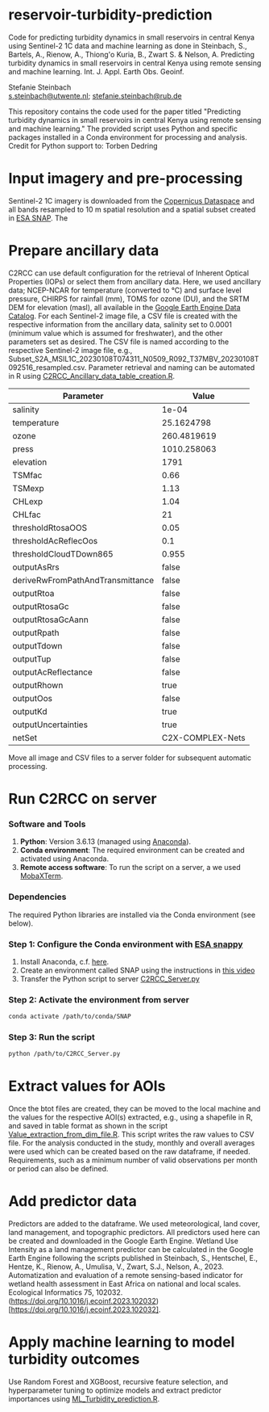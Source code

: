 # reservoir-turbidity-prediction
Code for predicting turbidity dynamics in small reservoirs in central Kenya using Sentinel-2 1C data and machine learning as done in Steinbach, S., Bartels, A., Rienow, A., Thiong'o Kuria, B., Zwart S. & Nelson, A. Predicting turbidity dynamics in small reservoirs in central Kenya using remote sensing and machine learning. Int. J. Appl. Earth Obs. Geoinf.

Stefanie Steinbach  
s.steinbach@utwente.nl; stefanie.steinbach@rub.de

This repository contains the code used for the paper titled "Predicting turbidity dynamics in small reservoirs in central Kenya using remote sensing and machine learning." The provided script uses Python and specific packages installed in a Conda environment for processing and analysis. Credit for Python support to: Torben Dedring

# Input imagery and pre-processing

Sentinel-2 1C imagery is downloaded from the [Copernicus Dataspace](https://dataspace.copernicus.eu/) and all bands resampled to 10 m spatial resolution and a spatial subset created in [ESA SNAP](https://step.esa.int/main/download/snap-download/). The 

# Prepare ancillary data

C2RCC can use default configuration for the retrieval of Inherent Optical Properties (IOPs) or select them from ancillary data. Here, we used ancillary data; NCEP-NCAR for temperature (converted to °C) and surface level pressure, CHIRPS for rainfall (mm), TOMS for ozone (DU), and the SRTM DEM for elevation (masl), all available in the [Google Earth Engine Data Catalog](https://developers.google.com/earth-engine/datasets). For each Sentinel-2 image file, a CSV file is created with the respective information from the ancillary data, salinity set to 0.0001 (minimum value which is assumed for freshwater), and the other parameters set as desired. The CSV file is named according to the respective Sentinel-2 image file, e.g., Subset_S2A_MSIL1C_20230108T074311_N0509_R092_T37MBV_20230108T092516_resampled.csv. Parameter retrieval and naming can be automated in R using [C2RCC_Ancillary_data_table_creation.R](C2RCC_Ancillary_data_table_creation.R).

| Parameter                  | Value         |
|----------------------------|---------------|
| salinity                  | 1e-04         |
| temperature               | 25.1624798    |
| ozone                     | 260.4819619   |
| press                     | 1010.258063   |
| elevation                 | 1791          |
| TSMfac                    | 0.66          |
| TSMexp                    | 1.13          |
| CHLexp                    | 1.04          |
| CHLfac                    | 21            |
| thresholdRtosaOOS         | 0.05          |
| thresholdAcReflecOos      | 0.1           |
| thresholdCloudTDown865    | 0.955         |
| outputAsRrs               | false         |
| deriveRwFromPathAndTransmittance | false   |
| outputRtoa                | false         |
| outputRtosaGc             | false         |
| outputRtosaGcAann         | false         |
| outputRpath               | false         |
| outputTdown               | false         |
| outputTup                 | false         |
| outputAcReflectance       | false         |
| outputRhown               | true          |
| outputOos                 | false         |
| outputKd                  | true          |
| outputUncertainties       | true          |
| netSet                    | C2X-COMPLEX-Nets |

Move all image and CSV files to a server folder for subsequent automatic processing.

# Run C2RCC on server

### Software and Tools
1. **Python**: Version 3.6.13 (managed using [Anaconda](https://www.anaconda.com/)).
2. **Conda environment**: The required environment can be created and activated using Anaconda.
3. **Remote access software**: To run the script on a server, a we used [MobaXTerm](https://mobaxterm.mobatek.net/).

### Dependencies
The required Python libraries are installed via the Conda environment (see below).

### Step 1: Configure the Conda environment with [ESA snappy](https://github.com/senbox-org/esa-snappy)
1. Install Anaconda, c.f. [here](https://docs.anaconda.com/anaconda/install/).
2. Create an environment called SNAP using the instructions in [this video](https://www.youtube.com/watch?v=14YM1kKdgA8)
3. Transfer the Python script to server [C2RCC_Server.py](C2RCC_Server.py)

### Step 2: Activate the environment from server
   ```bash
   conda activate /path/to/conda/SNAP
```
### Step 3: Run the script
   ```bash
   python /path/to/C2RCC_Server.py
```

# Extract values for AOIs
Once the btot files are created, they can be moved to the local machine and the values for the respective AOI(s) extracted, e.g., using a shapefile in R, and saved in table format as shown in the script [Value_extraction_from_dim_file.R](Value_extraction_from_dim_file.R). This script writes the raw values to CSV file. For the analysis conducted in the study, monthly and overall averages were used which can be created based on the raw dataframe, if needed. Requirements, such as a minimum number of valid observations per month or period can also be defined.

# Add predictor data

Predictors are added to the dataframe. We used meteorological, land cover, land management, and topographic predictors. All predictors used here can be created and downloaded in the Google Earth Engine. Wetland Use Intensity as a land management predictor can be calculated in the Google Earth Engine following the scripts published in Steinbach, S., Hentschel, E., Hentze, K., Rienow, A., Umulisa, V., Zwart, S.J., Nelson, A., 2023. Automatization and evaluation of a remote sensing-based indicator for wetland health assessment in East Africa on national and local scales. Ecological Informatics 75, 102032. (https://doi.org/10.1016/j.ecoinf.2023.102032)[https://doi.org/10.1016/j.ecoinf.2023.102032].

# Apply machine learning to model turbidity outcomes

Use Random Forest and XGBoost, recursive feature selection, and hyperparameter tuning to optimize models and extract predictor importances using [ML_Turbidity_prediction.R](ML_Turbidity_prediction.R).

